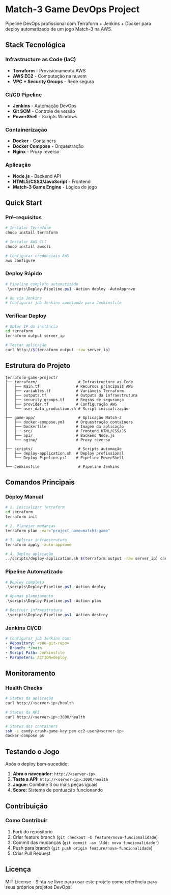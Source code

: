 # Match-3 Game DevOps Project

Pipeline DevOps profissional com Terraform + Jenkins + Docker para deploy automatizado de um jogo Match-3 na AWS.

## Stack Tecnológica

### Infrastructure as Code (IaC)
- **Terraform** - Provisionamento AWS
- **AWS EC2** - Computação na nuvem
- **VPC + Security Groups** - Rede segura

### CI/CD Pipeline
- **Jenkins** - Automação DevOps
- **Git SCM** - Controle de versão
- **PowerShell** - Scripts Windows

### Containerização
- **Docker** - Containers
- **Docker Compose** - Orquestração
- **Nginx** - Proxy reverso

### Aplicação
- **Node.js** - Backend API
- **HTML5/CSS3/JavaScript** - Frontend
- **Match-3 Game Engine** - Lógica do jogo

## Quick Start

### Pré-requisitos

```bash
# Instalar Terraform
choco install terraform

# Instalar AWS CLI
choco install awscli

# Configurar credenciais AWS
aws configure
```

### Deploy Rápido

```powershell
# Pipeline completo automatizado
.\scripts\Deploy-Pipeline.ps1 -Action deploy -AutoApprove

# Ou via Jenkins
# Configurar job Jenkins apontando para Jenkinsfile
```

### Verificar Deploy

```bash
# Obter IP da instância
cd terraform
terraform output server_ip

# Testar aplicação
curl http://$(terraform output -raw server_ip)
```

## Estrutura do Projeto

```
terraform-game-project/
├── terraform/                  # Infrastructure as Code
│   ├── main.tf                # Recursos principais AWS
│   ├── variables.tf           # Variáveis Terraform
│   ├── outputs.tf             # Outputs da infraestrutura
│   ├── security_groups.tf     # Regras de segurança
│   ├── provider.tf            # Configuração AWS
│   └── user_data_production.sh # Script inicialização
│
├── game-app/                   # Aplicação Match-3
│   ├── docker-compose.yml     # Orquestração containers
│   ├── Dockerfile             # Imagem da aplicação
│   ├── src/                   # Frontend HTML/CSS/JS
│   ├── api/                   # Backend Node.js
│   └── nginx/                 # Proxy reverso
│
├── scripts/                    # Scripts automação
│   ├── deploy-application.sh  # Deploy profissional
│   └── Deploy-Pipeline.ps1    # Pipeline PowerShell
│
└── Jenkinsfile                 # Pipeline Jenkins
```

## Comandos Principais

### Deploy Manual
```bash
# 1. Inicializar Terraform
cd terraform
terraform init

# 2. Planejar mudanças
terraform plan -var="project_name=match3-game"

# 3. Aplicar infraestrutura
terraform apply -auto-approve

# 4. Deploy aplicação
../scripts/deploy-application.sh $(terraform output -raw server_ip) candy-crush-game-key.pem ../game-app
```

### Pipeline Automatizado
```powershell
# Deploy completo
.\scripts\Deploy-Pipeline.ps1 -Action deploy

# Apenas planejamento
.\scripts\Deploy-Pipeline.ps1 -Action plan

# Destruir infraestrutura
.\scripts\Deploy-Pipeline.ps1 -Action destroy
```

### Jenkins CI/CD
```yaml
# Configurar job Jenkins com:
- Repository: <seu-git-repo>
- Branch: */main
- Script Path: Jenkinsfile
- Parameters: ACTION=deploy
```

## Monitoramento

### Health Checks
```bash
# Status da aplicação
curl http://<server-ip>/health

# Status da API
curl http://<server-ip>:3000/health

# Status dos containers
ssh -i candy-crush-game-key.pem ec2-user@<server-ip>
docker-compose ps
```

## Testando o Jogo

Após o deploy bem-sucedido:

1. **Abra o navegador:** `http://<server-ip>`
2. **Teste a API:** `http://<server-ip>:3000/health`
3. **Jogue:** Combine 3 ou mais peças iguais
4. **Score:** Sistema de pontuação funcionando

## Contribuição

### Como Contribuir
1. Fork do repositório
2. Criar feature branch (`git checkout -b feature/nova-funcionalidade`)
3. Commit das mudanças (`git commit -am 'Add: nova funcionalidade'`)
4. Push para branch (`git push origin feature/nova-funcionalidade`)
5. Criar Pull Request

## Licença

MIT License - Sinta-se livre para usar este projeto como referência para seus próprios projetos DevOps!